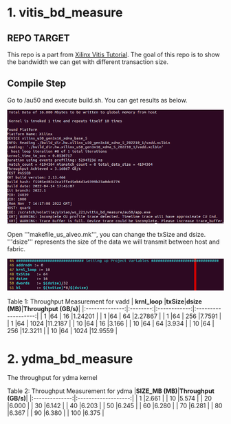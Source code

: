 # 1. vitis_bd_measure

## REPO TARGET
This repo is a part from [Xilinx Vitis Tutorial](https://github.com/Xilinx/Vitis-Tutorials/blob/2022.1/Hardware_Acceleration/Feature_Tutorials/07-using-hbm/3_BW_Explorations.md). The goal of this repo is to show the bandwidth we can get with different transaction size.

## Compile Step
Go to <ROOT>/au50 and execute build.sh. You can get results as below.

![](images/init_run.png)

Open '''makefile_us_alveo.mk''', you can change the txSize and dsize. '''dsize''' represents the size of the data we will transmit between host and fabric.

![](images/makefile.png)
  
Table 1: Throughput Measurement for vadd
|  **krnl_loop** |**txSize**|**dsize (MB)**|**Throughput (GB/s)**|
|:--------------:|:--------:|:------------:|:-------------------:|
|  1             |64        | 16           |1.24201              |
|  1             |64        | 64           |2.27867              |
|  1             |64        | 256          |7.7591               |
|  1             |64        | 1024         |11.2187              |
|  10            |64        | 16           |3.166                |
|  10            |64        | 64           |3.934                |
|  10            |64        | 256          |12.3211              |
|  10            |64        | 1024         |12.9559              |


# 2. ydma_bd_measure

The throughput for ydma kernel
 
Table 2: Throughput Measurement for ydma
|**SIZE_MB (MB)**|**Throughput (GB/s)**|
|:--------------:|:-------------------:|
|  1             |2.661                |
|  10            |5.574                |
|  20            |6.000                |
|  30            |6.142                |
|  40            |6.203                |
|  50            |6.245                |
|  60            |6.280                |
|  70            |6.281                |
|  80            |6.367                |
|  90            |6.380                |
|  100           |6.375                |
